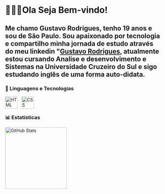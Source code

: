 # 👨🏽‍💻Ola Seja Bem-vindo!

Me chamo Gustavo Rodrigues, tenho 19 anos e sou de São Paulo. Sou apaixonado por tecnologia e compartilho  minha jornada de estudo através do meu  linkedin "[Gustavo Rodrigues](https://www.linkedin.com/in/gustavo-rodrigues-68760025b/), atualmente estou cursando Analise e desenvolvimento e Sistemas na  Universidade Cruzeiro do Sul e sigo estudando inglês de uma forma auto-didata.
---


### 🤖 Linguagens e Tecnologias
<img 
    align="left" 
    alt="HTML"
    title="HTML" 
    width="40px" 
    style="padding-right: 10px;" 
    src="https://cdn.jsdelivr.net/gh/devicons/devicon@latest/icons/html5/html5-original.svg"/>

  <img 
  align="left" 
  alt="CSS" 
  title="CSS"
  width="40px" 
  style="padding-right: 10px;" 
  src="https://cdn.jsdelivr.net/gh/devicons/devicon@latest/icons/css3/css3-original.svg"/>

  <br>
  <br>
  
  ### 📊 Estatísticas

  <p>
  <img 
    align="left" 
    alt="GitHub Stats" 
    height="200" 
    style="padding-right: 10px;" 
    src="https://github-readme-stats.vercel.app/api?username=gustavo-rodrigues&show_icons=true&theme=holi&include_all_commits=true&locale=pt-br" 
  />
